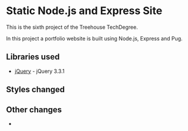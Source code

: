 # Static Node.js and Express Site

This is the sixth project of the Treehouse TechDegree.

In this project a portfolio website is built using Node.js, Express and Pug.

## Libraries used

- [jQuery](https://code.jquery.com/jquery-3.3.1.min.js) - jQuery 3.3.1

## Styles changed



## Other changes

-
